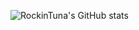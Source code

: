 ![RockinTuna's GitHub stats](https://github-readme-stats.vercel.app/api?username=rockintuna&show_icons=true&theme=tokyonight)

